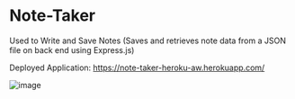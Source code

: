 

# Note-Taker
Used to Write and Save Notes (Saves and retrieves note data from a JSON file on back end using Express.js) 

Deployed Application: https://note-taker-heroku-aw.herokuapp.com/

![image](https://user-images.githubusercontent.com/88730354/140621305-cab79f20-8eeb-4b54-8380-82ec0e98811a.png)

